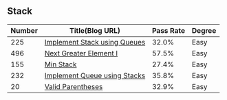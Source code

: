 ## Stack
|Number| Title(Blog URL)| Pass Rate| Degree |
|------|----------------|--------|----------|
225|[Implement Stack using Queues](http://blog.csdn.net/daigualu/article/details/70183272)|	32.0%|	Easy
496|	[Next Greater Element I](http://blog.csdn.net/daigualu/article/details/70185529)	|57.5%	|Easy
155|	[Min Stack](http://blog.csdn.net/daigualu/article/details/70185814)|	27.4%|	Easy
232|	[Implement Queue using Stacks](http://blog.csdn.net/daigualu/article/details/70186010)|	35.8%|	Easy
20|	[Valid Parentheses](http://blog.csdn.net/daigualu/article/details/69569622)|	32.9%|	Easy